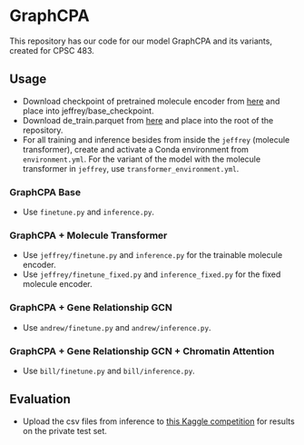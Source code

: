 # GraphCPA

This repository has our code for our model GraphCPA and its variants, created for CPSC 483.

## Usage
- Download checkpoint of pretrained molecule encoder from [here](https://drive.google.com/file/d/191jIh-tTBsihfRDIxFPM_xsXGn1m8yy0/view?usp=share_link) and place into jeffrey/base_checkpoint.
- Download de_train.parquet from [here](https://www.kaggle.com/competitions/open-problems-single-cell-perturbations/data) and place into the root of the repository.
- For all training and inference besides from inside the `jeffrey` (molecule transformer), create and activate a Conda environment from `environment.yml`. For the variant of the model with the molecule transformer in `jeffrey`, use `transformer_environment.yml`.
### GraphCPA Base
- Use `finetune.py` and `inference.py`.

### GraphCPA + Molecule Transformer
- Use `jeffrey/finetune.py` and `inference.py` for the trainable molecule encoder.
- Use `jeffrey/finetune_fixed.py` and `inference_fixed.py` for the fixed molecule encoder.

### GraphCPA + Gene Relationship GCN
- Use `andrew/finetune.py` and `andrew/inference.py`.

### GraphCPA + Gene Relationship GCN + Chromatin Attention
- Use `bill/finetune.py` and `bill/inference.py`.

## Evaluation
- Upload the csv files from inference to [this Kaggle competition](https://www.kaggle.com/competitions/open-problems-single-cell-perturbations/data) for results on the private test set.